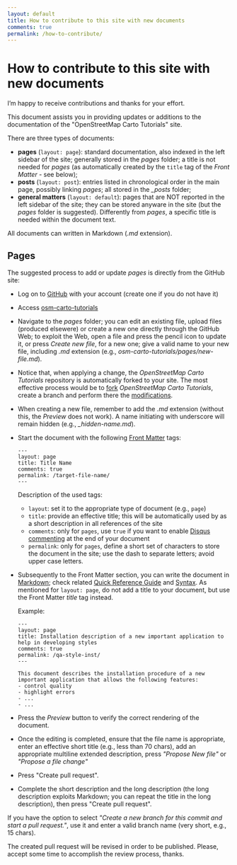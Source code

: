 ```yaml
---
layout: default
title: How to contribute to this site with new documents
comments: true
permalink: /how-to-contribute/
---
```

# How to contribute to this site with new documents
I’m happy to receive contributions and thanks for your effort.

This document assists you in providing updates or additions to the documentation of the "OpenStreetMap Carto Tutorials" site.

There are three types of documents:
- **pages** (`layout: page`): standard documentation, also indexed in the left sidebar of the site; generally stored in the *pages* folder; a title is not needed for *pages* (as automatically created by the `title` tag of the *Front Matter* - see below);
- **posts** (`layout: post`): entries listed in chronological order in the main page, possibly linking *pages*; all stored in the *_posts* folder;
- **general matters** (`layout: default`): pages that are NOT reported in the left sidebar of the site; they can be stored anyware in the site (but the *pages* folder is suggested). Differently from *pages*, a specific title is needed within the document text.

All documents can written in Markdown (*.md* extension).

## Pages

The suggested process to add or update *pages* is directly from the GitHub site:

- Log on to [GitHub](https://github.com) with your account (create one if you do not have it)
- Access [osm-carto-tutorials](https://github.com/Ircama/osm-carto-tutorials/tree/gh-pages/pages)
- Navigate to the *pages* folder; you can edit an existing file, upload files (produced elsewere) or create a new one directly through the GitHub Web; to exploit the Web, open a file and press the pencil icon to update it, or press *Create new file*, for a new one; give a valid name to your new file, including *.md* extension (e.g., *osm-carto-tutorials/pages/new-file.md*).
- Notice that, when applying a change, the *OpenStreetMap Carto Tutorials* repository is automatically forked to your site. The most effective process would be to [fork](https://help.github.com/articles/working-with-forks) *OpenStreetMap Carto Tutorials*, create a branch and perform there the [modifications](https://help.github.com/articles/proposing-changes-to-a-project-with-pull-requests).
- When creating a new file, remember to add the *.md* extension (without this, the *Preview* does not work). A name initiating with underscore will remain hidden (e.g., *_hidden-name.md*).
- Start the document with the following [Front Matter]( https://jekyllrb.com/docs/frontmatter/) tags:
  
  ```
  ---
  layout: page
  title: Title Name
  comments: true
  permalink: /target-file-name/
  ---
  ```
  Description of the used tags:
  - `layout`: set it to the appropriate type of document (e.g., `page`)
  - `title`: provide an effective title; this will be automatically used by as a short description in all references of the site
  - `comments`: only for `pages`, use `true` if you want to enable [Disqus commenting](https://disqus.com) at the end of your document
  - `permalink`: only for `pages`, define a short set of characters to store the document in the site; use the dash to separate letters; avoid upper case letters.

- Subsequently to the Front Matter section, you can write the document in [Markdown](http://kramdown.gettalong.org); check related [Quick Reference Guide]( http://kramdown.gettalong.org/quickref.html) and [Syntax](http://kramdown.gettalong.org/syntax.html). As mentioned for `layout: page`, do not add a title to your document, but use the Front Matter *title* tag instead.
  
  Example:
  ```
  ---
  layout: page
  title: Installation description of a new important application to help in developing styles
  comments: true
  permalink: /qa-style-inst/
  ---
    
  This document describes the installation procedure of a new important application that allows the following features:
  - control quality
  - highlight errors
  - ...
  - ...
  ```
  
- Press the *Preview* button to verify the correct rendering of the document.

- Once the editing is completed, ensure that the file name is appropriate, enter an effective short title (e.g., less than 70 chars), add an appropriate multiline extended description, press *"Propose New file"* or *"Propose a file change"*
- Press "Create pull request".
- Complete the short description and the long description (the long description exploits Markdown; you can repeat the title in the long description), then press "Create pull request".

If you have the option to select *"Create a new branch for this commit and start a pull request."*, use it and enter a valid branch name (very short, e.g., 15 chars).

The created pull request will be revised in order to be published. Please, accept some time to accomplish the review process, thanks.
